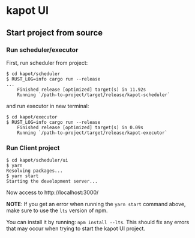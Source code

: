 <!---
  Licensed to the Apache Software Foundation (ASF) under one
  or more contributor license agreements.  See the NOTICE file
  distributed with this work for additional information
  regarding copyright ownership.  The ASF licenses this file
  to you under the Apache License, Version 2.0 (the
  "License"); you may not use this file except in compliance
  with the License.  You may obtain a copy of the License at

    http://www.apache.org/licenses/LICENSE-2.0

  Unless required by applicable law or agreed to in writing,
  software distributed under the License is distributed on an
  "AS IS" BASIS, WITHOUT WARRANTIES OR CONDITIONS OF ANY
  KIND, either express or implied.  See the License for the
  specific language governing permissions and limitations
  under the License.
-->

# kapot UI

## Start project from source

### Run scheduler/executor

First, run scheduler from project:

```shell
$ cd kapot/scheduler
$ RUST_LOG=info cargo run --release
...
    Finished release [optimized] target(s) in 11.92s
    Running `/path-to-project/target/release/kapot-scheduler`
```

and run executor in new terminal:

```shell
$ cd kapot/executor
$ RUST_LOG=info cargo run --release
    Finished release [optimized] target(s) in 0.09s
    Running `/path-to-project/target/release/kapot-executor`
```

### Run Client project

```shell
$ cd kapot/scheduler/ui
$ yarn
Resolving packages...
$ yarn start
Starting the development server...
```

Now access to http://localhost:3000/

**NOTE**: If you get an error when running the `yarn start` command above, make sure
to use the `lts` version of npm.

You can install it by running: `npm install --lts`. This should fix any errors that
may occur when trying to start the kapot UI project.
